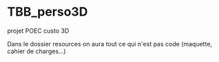 # TBB_perso3D
projet POEC custo 3D

Dans le dossier resources on aura tout ce qui n'est pas code (maquette, cahier de charges...)

